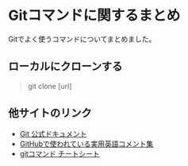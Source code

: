 # Gitコマンドに関するまとめ
Gitでよく使うコマンドについてまとめました。  

## ローカルにクローンする
> git clone [url]

## 他サイトのリンク
- [Git 公式ドキュメント](https://git-scm.com/)
- [GitHubで使われている実用英語コメント集](https://qiita.com/shikichee/items/a5f922a3ef3aa58a1839)
- [gitコマンド チートシート](https://qiita.com/TaaaZyyy/items/b2b68aec99789374a204)